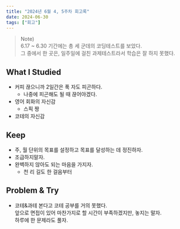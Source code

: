 ```yaml
---
title: "2024년 6월 4, 5주차 회고록"
date: 2024-06-30
tags: ["회고"]
---
```


> Note) <br>
> 6.17 ~ 6.30 기간에는 총 세 군데의 코딩테스트를 보았다.<br>
> 그 중에서 한 곳은, 일주일에 걸친 과제테스트라서 학습은 잘 하지 못했다.<br>

## What I Studied

- 커피 끊으니까 2일간은 푹 자도 피곤하다.<br>
  - 나중에 피곤해도 될 때 끊어야겠다.
- 영어 회화의 자신감
  - 스픽 짱
- 코테의 자신감

## Keep

- 주, 월 단위의 목표를 설정하고 목표를 달성하는 데 정진하자.
- 조급하지말자.
- 완벽하지 않아도 되는 마음을 가지자.
  - 천 리 길도 한 걸음부터

## Problem & Try

- 코테&과테 본다고 코테 공부를 거의 못했다.<br>
  앞으로 면접이 있어 마찬가지로 할 시간이 부족하겠지만, 놓지는 말자.<br>
  하루에 한 문제라도 풀자.